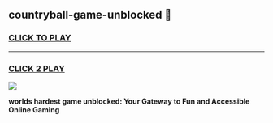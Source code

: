 
## countryball-game-unblocked 👋
<h3>
<a href="https://premium.freeplayer.one?title=countryball-game-unblocked&ref=14F">CLICK TO PLAY</a></h3>
<hr>

<h3>
<a href="https://premium.freeplayer.one?title=countryball-game-unblocked&ref=14F">CLICK 2 PLAY</a>
  
</h3>

<a href="https://premium.freeplayer.one?title=countryball-game-unblocked&ref=12F/"><img src="https://clearcache.store/games.png"></a>


**worlds hardest game unblocked: Your Gateway to Fun and Accessible Online Gaming**
